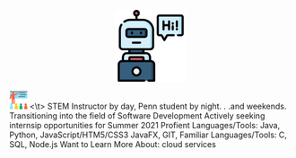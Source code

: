 

<p align="center">
  <img width="128" height="128" src="https://github.com/murraiscanlon/murraiscanlon/blob/main/bot.png">
</p>


![](https://github.com/murraiscanlon/murraiscanlon/blob/main/education.png) <\t> STEM Instructor by day, Penn student by night. . .and weekends.  
Transitioning into the field of Software Development
Actively seeking internsip opportunities for Summer 2021
Profient Languages/Tools: Java, Python, JavaScript/HTM5/CSS3 JavaFX, GIT, 
Familiar Languages/Tools: C, SQL, Node.js
Want to Learn More About: cloud services


